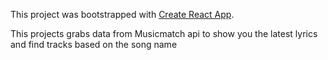 This project was bootstrapped with [Create React App](https://github.com/facebook/create-react-app).

This projects grabs data from Musicmatch api to show you the latest lyrics and find tracks based on the song name